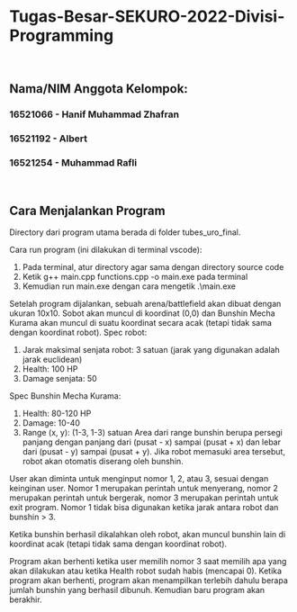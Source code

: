 # Tugas-Besar-SEKURO-2022-Divisi-Programming

<p>&nbsp;</p>

## Nama/NIM Anggota Kelompok:
### 16521066 - Hanif Muhammad Zhafran
### 16521192 - Albert
### 16521254 - Muhammad Rafli

<p>&nbsp;</p>

## Cara Menjalankan Program
Directory dari program utama berada di folder tubes_uro_final.

Cara run program (ini dilakukan di terminal vscode):
1. Pada terminal, atur directory agar sama dengan directory source code
2. Ketik g++ main.cpp functions.cpp -o main.exe pada terminal
3. Kemudian run main.exe dengan cara mengetik .\main.exe

Setelah program dijalankan, sebuah arena/battlefield akan dibuat dengan ukuran 10x10.
Sobot akan muncul di koordinat (0,0) dan Bunshin Mecha Kurama akan muncul di suatu koordinat secara acak (tetapi tidak sama dengan koordinat robot).
Spec robot:
1. Jarak maksimal senjata robot: 3 satuan (jarak yang digunakan adalah jarak euclidean)
2. Health: 100 HP
3. Damage senjata: 50

Spec Bunshin Mecha Kurama:
1. Health: 80-120 HP
2. Damage: 10-40
3. Range (x, y): (1-3, 1-3) satuan
Area dari range bunshin berupa persegi panjang dengan panjang dari (pusat - x) sampai (pusat + x) dan lebar dari (pusat - y) sampai (pusat + y).
Jika robot memasuki area tersebut, robot akan otomatis diserang oleh bunshin.

User akan diminta untuk menginput nomor 1, 2, atau 3, sesuai dengan keinginan user. Nomor 1 merupakan perintah untuk menyerang, nomor 2 merupakan perintah untuk bergerak, nomor 3 merupakan perintah untuk exit program.
Nomor 1 tidak bisa digunakan ketika jarak antara robot dan bunshin > 3.

Ketika bunshin berhasil dikalahkan oleh robot, akan muncul bunshin lain di koordinat acak (tetapi tidak sama dengan koordinat robot).

Program akan berhenti ketika user memilih nomor 3 saat memilih apa yang akan dilakukan atau ketika Health robot sudah habis (mencapai 0).
Ketika program akan berhenti, program akan menampilkan terlebih dahulu berapa jumlah bunshin yang berhasil dibunuh. Kemudian baru program akan berakhir.